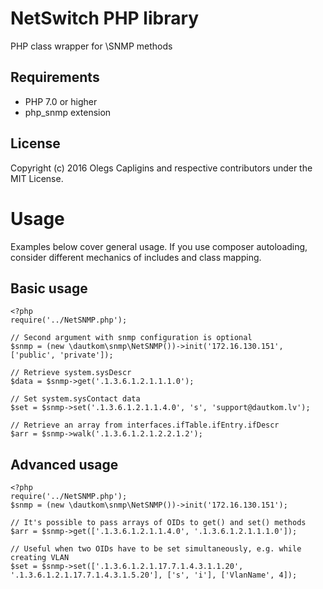# NetSwitch PHP library

PHP class wrapper for \SNMP methods

## Requirements

* PHP 7.0 or higher
* php_snmp extension

## License

Copyright (c) 2016 Olegs Capligins and respective contributors under the MIT License.

# Usage

Examples below cover general usage. If you use composer autoloading, consider different mechanics of includes and class mapping.

## Basic usage 

    <?php
    require('../NetSNMP.php');
    
    // Second argument with snmp configuration is optional
    $snmp = (new \dautkom\snmp\NetSNMP())->init('172.16.130.151', ['public', 'private']);
    
    // Retrieve system.sysDescr
    $data = $snmp->get('.1.3.6.1.2.1.1.1.0');
    
    // Set system.sysContact data
    $set = $snmp->set('.1.3.6.1.2.1.1.4.0', 's', 'support@dautkom.lv');
    
    // Retrieve an array from interfaces.ifTable.ifEntry.ifDescr
    $arr = $snmp->walk('.1.3.6.1.2.1.2.2.1.2');

## Advanced usage

    <?php
    require('../NetSNMP.php');
    $snmp = (new \dautkom\snmp\NetSNMP())->init('172.16.130.151');
    
    // It's possible to pass arrays of OIDs to get() and set() methods
    $arr = $snmp->get(['.1.3.6.1.2.1.1.4.0', '.1.3.6.1.2.1.1.1.0']);
    
    // Useful when two OIDs have to be set simultaneously, e.g. while creating VLAN
    $set = $snmp->set(['.1.3.6.1.2.1.17.7.1.4.3.1.1.20', '.1.3.6.1.2.1.17.7.1.4.3.1.5.20'], ['s', 'i'], ['VlanName', 4]);
